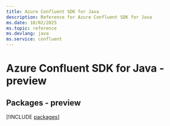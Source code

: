 ```yaml
---
title: Azure Confluent SDK for Java
description: Reference for Azure Confluent SDK for Java
ms.date: 10/02/2025
ms.topic: reference
ms.devlang: java
ms.service: confluent
---
```

# Azure Confluent SDK for Java - preview
## Packages - preview
[!INCLUDE [packages](confluent-index.md)]